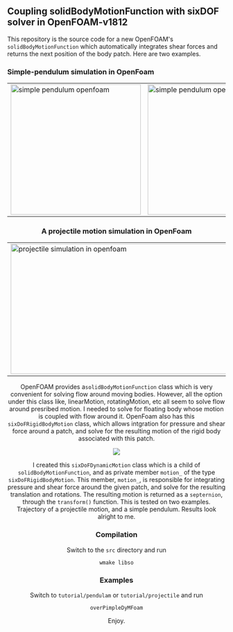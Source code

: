 ## Coupling solidBodyMotionFunction with sixDOF solver in OpenFOAM-v1812

This repository is the source code for a new OpenFOAM's  `solidBodyMotionFunction` which automatically integrates shear forces and returns the next position of the body patch. Here are two examples. 

### Simple-pendulum simulation in OpenFoam

<center>
<table>
    <tr>
        <td>
          <img src="https://github.com/krajit/sixDoFDynamicMotion/blob/master/images/pendulum_U.gif?raw=true" alt="simple pendulum openfoam" height="300rem" width="300rem">
        </td>        
        <td>
          <img src="https://github.com/krajit/sixDoFDynamicMotion/blob/master/images/pendulum_meshMotion.gif?raw=true" alt="simple pendulum openfoam" height="300rem" width="300rem">
        </td>        
</tr>
</table>

### A projectile motion simulation in OpenFoam

<table>
    <tr>
        <td>
          <img src="https://github.com/krajit/sixDoFDynamicMotion/blob/master/images/projectileVelocity.gif" alt="projectile simulation in openfoam" height="300rem" width="500rem">
        </td>        
        <td>
          <img src="https://github.com/krajit/sixDoFDynamicMotion/blob/master/images/projectileMesh.gif?raw=true" alt="projectile simulation in openfoam" height="300rem" width="500rem">
        </td>        
</tr>
</table>


OpenFOAM provides a`solidBodyMotionFunction` class which is very convenient for solving flow around moving bodies. However, all the option under this class like, linearMotion, rotatingMotion, etc all seem to solve flow around presribed motion. I needed to solve for floating body whose motion is coupled with flow around it. OpenFoam also has this `sixDoFRigidBodyMotion` class, which allows intgration for pressure and shear force around a patch, and solve for the resulting motion of the rigid body associated with this patch. 

![](https://github.com/krajit/sixDoFDynamicMotion/blob/master/images/inheritence.png?raw=true)


I created this `sixDoFDynamicMotion` class which is a child of `solidBodyMotionFunction`, and as private member `motion_` of the type `sixDoFRigidBodyMotion`. This member, `motion_`, is responsible for integrating pressure and shear force around the given patch, and solve for the resulting  translation and rotations. The resulting motion is returned as a `septernion`, through the `transform()` function. This is tested on two examples. Trajectory of a projectile motion, and a simple pendulum. Results look alright to me. 

### Compilation
Switch to the `src` directory and run

```
wmake libso
```

### Examples
Switch to `tutorial/pendulam` or `tutorial/projectile` and run
```
overPimpleDyMFoam
```

Enjoy.


